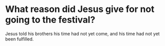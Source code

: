 # What reason did Jesus give for not going to the festival?

Jesus told his brothers his time had not yet come, and his time had not yet been fulfilled.
